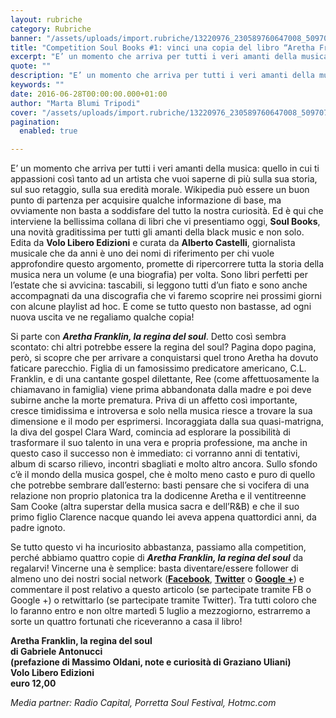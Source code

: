 ```yaml
---
layout: rubriche
category: Rubriche
banner: "/assets/uploads/import.rubriche/13220976_230589760647008_5097070020013496118_n.jpg"
title: "Competition Soul Books #1: vinci una copia del libro “Aretha Franklin, la regina del soul”"
excerpt: "E’ un momento che arriva per tutti i veri amanti della musica: quello in cui ti appassioni così tanto ad un artista che vuoi saperne di più sulla sua storia, sul suo retaggio, sulla sua eredità morale. Wikipedia può essere un buon punto di partenza per acquisire qualche informazione di base, ma ovviamente non basta [&hellip"
quote: ""
description: "E’ un momento che arriva per tutti i veri amanti della musica: quello in cui ti appassioni così tanto ad un artista che vuoi saperne di più sulla sua storia, sul suo retaggio, sulla sua eredità morale. Wikipedia può essere un buon punto di partenza per acquisire qualche informazione di base, ma ovviamente non basta [&hellip"
keywords: ""
date: 2016-06-28T00:00:00.000+01:00
author: "Marta Blumi Tripodi"
cover: "/assets/uploads/import.rubriche/13220976_230589760647008_5097070020013496118_n.jpg"
pagination:
  enabled: true

---
```


E’ un momento che arriva per tutti i veri amanti della musica: quello in cui ti appassioni così tanto ad un artista che vuoi saperne di più sulla sua storia, sul suo retaggio, sulla sua eredità morale. Wikipedia può essere un buon punto di partenza per acquisire qualche informazione di base, ma ovviamente non basta a soddisfare del tutto la nostra curiosità. Ed è qui che interviene la bellissima collana di libri che vi presentiamo oggi, **Soul Books**, una novità graditissima per tutti gli amanti della black music e non solo. Edita da **Volo Libero Edizioni** e curata da **Alberto Castelli**, giornalista musicale che da anni è uno dei nomi di riferimento per chi vuole approfondire questo argomento, promette di ripercorrere tutta la storia della musica nera un volume (e una biografia) per volta. Sono libri perfetti per l’estate che si avvicina: tascabili, si leggono tutti d’un fiato e sono anche accompagnati da una discografia che vi faremo scoprire nei prossimi giorni con alcune playlist ad hoc. E come se tutto questo non bastasse, ad ogni nuova uscita ve ne regaliamo qualche copia!

Si parte con **_Aretha Franklin, la regina del soul_**. Detto così sembra scontato: chi altri potrebbe essere la regina del soul? Pagina dopo pagina, però, si scopre che per arrivare a conquistarsi quel trono Aretha ha dovuto faticare parecchio. Figlia di un famosissimo predicatore americano, C.L. Franklin, e di una cantante gospel dilettante, Ree (come affettuosamente la chiamavano in famiglia) viene prima abbandonata dalla madre e poi deve subirne anche la morte prematura. Priva di un affetto così importante, cresce timidissima e introversa e solo nella musica riesce a trovare la sua dimensione e il modo per esprimersi. Incoraggiata dalla sua quasi-matrigna, la diva del gospel Clara Ward, comincia ad esplorare la possibilità di trasformare il suo talento in una vera e propria professione, ma anche in questo caso il successo non è immediato: ci vorranno anni di tentativi, album di scarso rilievo, incontri sbagliati e molto altro ancora. Sullo sfondo c’è il mondo della musica gospel, che è molto meno casto e puro di quello che potrebbe sembrare dall’esterno: basti pensare che si vocifera di una relazione non proprio platonica tra la dodicenne Aretha e il ventitreenne Sam Cooke (altra superstar della musica sacra e dell’R&B) e che il suo primo figlio Clarence nacque quando lei aveva appena quattordici anni, da padre ignoto.

Se tutto questo vi ha incuriosito abbastanza, passiamo alla competition, perché abbiamo quattro copie di _**Aretha Franklin, la regina del soul**_ da regalarvi! Vincerne una è semplice: basta diventare/essere follower di almeno uno dei nostri social network ([**Facebook**](https://www.facebook.com/hotmcmag "https://www.facebook.com/hotmcmag"), [**Twitter**](https://twitter.com/hotmcmag "https://twitter.com/hotmcmag") o **[Google +](https://plus.google.com/u/0/111205470567886985739/posts "https://plus.google.com/u/0/111205470567886985739/posts")**) e commentare il post relativo a questo articolo (se partecipate tramite FB o Google +) o retwittarlo (se partecipate tramite Twitter). Tra tutti coloro che lo faranno entro e non oltre martedì 5 luglio a mezzogiorno, estrarremo a sorte un quattro fortunati che riceveranno a casa il libro!

**Aretha Franklin, la regina del soul**  
**di Gabriele Antonucci**   
**(prefazione di Massimo Oldani, note e curiosità di Graziano Uliani)**  
**Volo Libero Edizioni**  
**euro 12,00**

_Media partner: Radio Capital, Porretta Soul Festival, Hotmc.com_